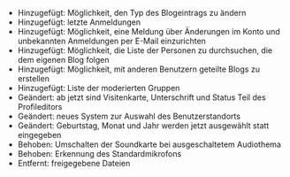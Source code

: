 - Hinzugefügt: Möglichkeit, den Typ des Blogeintrags zu ändern
- Hinzugefügt: letzte Anmeldungen
- Hinzugefügt: Möglichkeit, eine Meldung über Änderungen im Konto und unbekannten Anmeldungen per E-Mail einzurichten
- Hinzugefügt: Möglichkeit, die Liste der Personen zu durchsuchen, die dem eigenen Blog folgen
- Hinzugefügt: Möglichkeit, mit anderen Benutzern geteilte Blogs zu erstellen
- Hinzugefügt: Liste der moderierten Gruppen
- Geändert: ab jetzt sind Visitenkarte, Unterschrift und Status Teil des Profileditors
- Geändert: neues System zur Auswahl des Benutzerstandorts
- Geändert: Geburtstag, Monat und Jahr werden jetzt ausgewählt statt eingegeben
- Behoben: Umschalten der Soundkarte bei ausgeschaltetem Audiothema
- Behoben: Erkennung des Standardmikrofons
- Entfernt: freigegebene Dateien